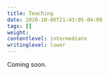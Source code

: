 ```yaml
---
title: Teaching
date: 2020-10-06T21:43:05-04:00
tags: []
weight: 
contentlevel: intermediate
writinglevel: lower
---
```


Coming soon.
